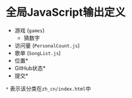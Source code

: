# 全局JavaScript输出定义

- 游戏 (`games`)
  - 猜数字
- 访问量 (`PersonalCount.js`)
- 歌单 (`SongList.js`)
- 位置*
- GitHub状态*
- 提交*

`*` 表示该分类在`zh_cn/index.html`中
